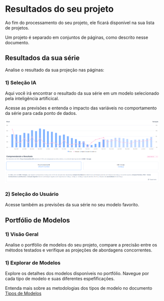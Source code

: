 # Resultados do seu projeto

Ao fim do processamento do seu projeto, ele ficará disponível na sua lista de projetos. 

Um projeto é separado em conjuntos de páginas, como descrito nesse documento. 

## Resultados da sua série 

Analise o resultado da sua projeção nas páginas:

### 1) Seleção IA

Aqui você irá encontrar o resultado da sua série em um modelo selecionado pela inteligência artificical. 

Acesse as previsões e entenda o impacto das variáveis no comportamento da série para cada ponto de dados.

![](https://raw.githubusercontent.com/4intelligence/documentation/main/pt-br/time-series/resultados/img/ai-selection.png)

### 2) Seleção do Usuário 

Acesse também as previsões da sua série no seu modelo favorito. 

## Portfólio de Modelos

### 1) Visão Geral 

Analise o portfólio de modelos do seu projeto, compare a precisão entre os métodos testados e verifique as projeções de abordagens concorrentes. 

### 1) Explorar de Modelos

Explore os detalhes dos modelos disponíveis no portfólio. Navegue por cada tipo de modelo e suas diferentes espefificações. 

Entenda mais sobre as metodologias dos tipos de modelo no documento [Tipos de Modelos](/pt-br/time-series/modelagem/modelos.md)